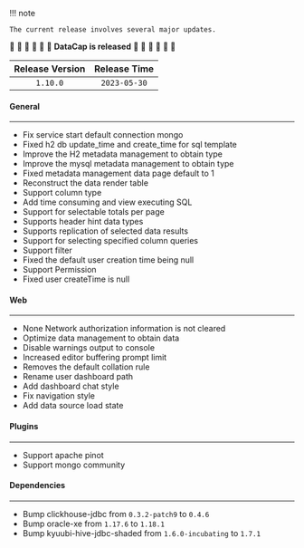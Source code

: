 !!! note

    The current release involves several major updates.

:tada: :tada: :tada: :tada: :tada: :tada: **DataCap is released** :tada: :tada: :tada: :tada: :tada: :tada:

| Release Version | Release Time |
|:---------------:|:------------:|
|    `1.10.0`     | `2023-05-30` |

#### General

---

- Fix service start default connection mongo
- Fixed h2 db update_time and create_time for sql template
- Improve the H2 metadata management to obtain type
- Improve the mysql metadata management to obtain type
- Fixed metadata management data page default to 1
- Reconstruct the data render table
- Support column type
- Add time consuming and view executing SQL
- Support for selectable totals per page
- Supports header hint data types
- Supports replication of selected data results
- Support for selecting specified column queries
- Support filter
- Fixed the default user creation time being null
- Support Permission
- Fixed user createTime is null

#### Web

---

- None Network authorization information is not cleared
- Optimize data management to obtain data
- Disable warnings output to console
- Increased editor buffering prompt limit
- Removes the default collation rule
- Rename user dashboard path
- Add dashboard chat style
- Fix navigation style
- Add data source load state

#### Plugins

---

- Support apache pinot
- Support mongo community

#### Dependencies

---

- Bump clickhouse-jdbc from `0.3.2-patch9` to `0.4.6`
- Bump oracle-xe from `1.17.6` to `1.18.1`
- Bump kyuubi-hive-jdbc-shaded from `1.6.0-incubating` to `1.7.1`
